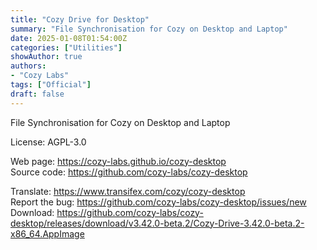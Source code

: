 ```yaml
---
title: "Cozy Drive for Desktop"
summary: "File Synchronisation for Cozy on Desktop and Laptop"
date: 2025-01-08T01:54:00Z
categories: ["Utilities"]
showAuthor: true
authors:
- "Cozy Labs"
tags: ["Official"]
draft: false
---
```


File Synchronisation for Cozy on Desktop and Laptop

License: AGPL-3.0

Web page: <https://cozy-labs.github.io/cozy-desktop>  
Source code: <https://github.com/cozy-labs/cozy-desktop>

Translate: <https://www.transifex.com/cozy/cozy-desktop>  
Report the bug: <https://github.com/cozy-labs/cozy-desktop/issues/new>  
Download: <https://github.com/cozy-labs/cozy-desktop/releases/download/v3.42.0-beta.2/Cozy-Drive-3.42.0-beta.2-x86_64.AppImage>
